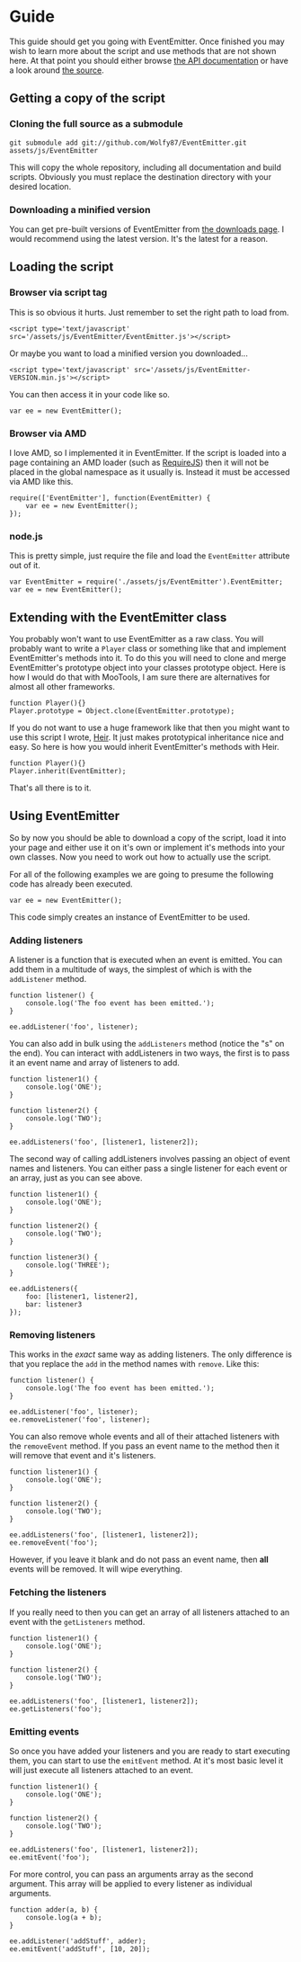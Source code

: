 # Guide

This guide should get you going with EventEmitter. Once finished you may wish to learn more about the script and use methods that are not shown here. At that point you should either browse [the API documentation](https://github.com/Wolfy87/EventEmitter/blob/master/docs/api.md) or have a look around [the source](https://github.com/Wolfy87/EventEmitter/blob/master/EventEmitter.js).

## Getting a copy of the script

### Cloning the full source as a submodule

    git submodule add git://github.com/Wolfy87/EventEmitter.git assets/js/EventEmitter

This will copy the whole repository, including all documentation and build scripts. Obviously you must replace the destination directory with your desired location.

### Downloading a minified version

You can get pre-built versions of EventEmitter from [the downloads page](https://github.com/Wolfy87/EventEmitter/downloads). I would recommend using the latest version. It's the latest for a reason.

## Loading the script

### Browser via script tag

This is so obvious it hurts. Just remember to set the right path to load from.

    <script type='text/javascript' src='/assets/js/EventEmitter/EventEmitter.js'></script>

Or maybe you want to load a minified version you downloaded...

    <script type='text/javascript' src='/assets/js/EventEmitter-VERSION.min.js'></script>

You can then access it in your code like so.

    var ee = new EventEmitter();

### Browser via AMD

I love AMD, so I implemented it in EventEmitter. If the script is loaded into a page containing an AMD loader (such as [RequireJS](http://requirejs.org/)) then it will not be placed in the global namespace as it usually is. Instead it must be accessed via AMD like this.

    require(['EventEmitter'], function(EventEmitter) {
        var ee = new EventEmitter();
    });

### node.js

This is pretty simple, just require the file and load the `EventEmitter` attribute out of it.

    var EventEmitter = require('./assets/js/EventEmitter').EventEmitter;
    var ee = new EventEmitter();

## Extending with the EventEmitter class

You probably won't want to use EventEmitter as a raw class. You will probably want to write a `Player` class or something like that and implement EventEmitter's methods into it. To do this you will need to clone and merge EventEmitter's prototype object into your classes prototype object. Here is how I would do that with MooTools, I am sure there are alternatives for almost all other frameworks.

    function Player(){}
    Player.prototype = Object.clone(EventEmitter.prototype);

If you do not want to use a huge framework like that then you might want to use this script I wrote, [Heir](https://github.com/Wolfy87/Heir). It just makes prototypical inheritance nice and easy. So here is how you would inherit EventEmitter's methods with Heir.

    function Player(){}
    Player.inherit(EventEmitter);

That's all there is to it.

## Using EventEmitter

So by now you should be able to download a copy of the script, load it into your page and either use it on it's own or implement it's methods into your own classes. Now you need to work out how to actually use the script.

For all of the following examples we are going to presume the following code has already been executed.

    var ee = new EventEmitter();

This code simply creates an instance of EventEmitter to be used.

### Adding listeners

A listener is a function that is executed when an event is emitted. You can add them in a multitude of ways, the simplest of which is with the `addListener` method.

    function listener() {
        console.log('The foo event has been emitted.');
    }
    
    ee.addListener('foo', listener);

You can also add in bulk using the `addListeners` method (notice the "s" on the end). You can interact with addListeners in two ways, the first is to pass it an event name and array of listeners to add.

    function listener1() {
        console.log('ONE');
    }
    
    function listener2() {
        console.log('TWO');
    }
    
    ee.addListeners('foo', [listener1, listener2]);

The second way of calling addListeners involves passing an object of event names and listeners. You can either pass a single listener for each event or an array, just as you can see above.

    function listener1() {
        console.log('ONE');
    }
    
    function listener2() {
        console.log('TWO');
    }
    
    function listener3() {
        console.log('THREE');
    }
    
    ee.addListeners({
        foo: [listener1, listener2],
        bar: listener3
    });

### Removing listeners

This works in the _exact_ same way as adding listeners. The only difference is that you replace the `add` in the method names with `remove`. Like this:

    function listener() {
        console.log('The foo event has been emitted.');
    }
    
    ee.addListener('foo', listener);
    ee.removeListener('foo', listener);

You can also remove whole events and all of their attached listeners with the `removeEvent` method. If you pass an event name to the method then it will remove that event and it's listeners.

    function listener1() {
        console.log('ONE');
    }
    
    function listener2() {
        console.log('TWO');
    }
    
    ee.addListeners('foo', [listener1, listener2]);
    ee.removeEvent('foo');

However, if you leave it blank and do not pass an event name, then **all** events will be removed. It will wipe everything.

### Fetching the listeners

If you really need to then you can get an array of all listeners attached to an event with the `getListeners` method.

    function listener1() {
        console.log('ONE');
    }
    
    function listener2() {
        console.log('TWO');
    }
    
    ee.addListeners('foo', [listener1, listener2]);
    ee.getListeners('foo');

### Emitting events

So once you have added your listeners and you are ready to start executing them, you can start to use the `emitEvent` method. At it's most basic level it will just execute all listeners attached to an event.

    function listener1() {
        console.log('ONE');
    }
    
    function listener2() {
        console.log('TWO');
    }
    
    ee.addListeners('foo', [listener1, listener2]);
    ee.emitEvent('foo');

For more control, you can pass an arguments array as the second argument. This array will be applied to every listener as individual arguments.

    function adder(a, b) {
        console.log(a + b);
    }
    
    ee.addListener('addStuff', adder);
    ee.emitEvent('addStuff', [10, 20]);